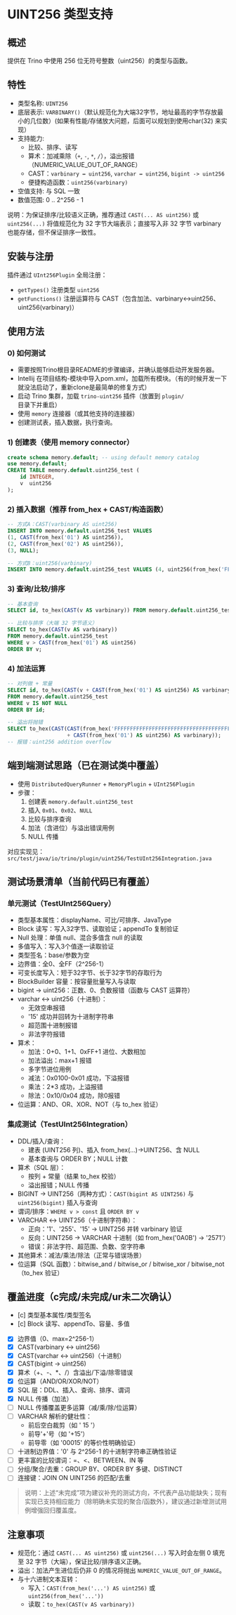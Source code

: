 # UINT256 类型支持

## 概述
提供在 Trino 中使用 256 位无符号整数（uint256）的类型与函数。

## 特性
- 类型名称: `UINT256`
- 底层表示: `VARBINARY()`（默认规范化为大端32字节，地址最高的字节存放最小的几位数）(如果有性能/存储放大问题，后面可以规划到使用char(32) 来实现）
- 支持能力:
  - 比较、排序、读写
  - 算术：加减乘除（`+`, `-`, `*`, `/`），溢出报错（NUMERIC_VALUE_OUT_OF_RANGE）
  - CAST：`varbinary ↔ uint256`, `varchar ↔ uint256`, `bigint -> uint256`
  - 便捷构造函数：`uint256(varbinary)`
- 空值支持: 与 SQL 一致
- 数值范围: 0 .. 2^256 - 1

说明：为保证排序/比较语义正确，推荐通过 `CAST(... AS uint256)` 或 `uint256(...)` 将值规范化为 32 字节大端表示；直接写入非 32 字节 varbinary 也能存储，但不保证排序一致性。

## 安装与注册
插件通过 `UInt256Plugin` 全局注册：
- `getTypes()` 注册类型 `uint256`
- `getFunctions()` 注册运算符与 CAST（包含加法、varbinary↔uint256、uint256(varbinary)）

## 使用方法

### 0) 如何测试
- 需要按照Trino根目录README的步骤编译，并确认能够启动开发服务器。
- Intellij 在项目结构-模块中导入pom.xml，加载所有模块。（有的时候开发一下就没法启动了，重新clone是最简单的修复方式）
- 启动 Trino 集群，加载 `trino-uint256` 插件（放置到 `plugin/` 目录下并重启）
- 使用 `memory` 连接器（或其他支持的连接器）
- 创建测试表，插入数据，执行查询。

### 1) 创建表（使用 memory connector）
```sql
create schema memory.default; -- using default memory catalog
use memory.default;
CREATE TABLE memory.default.uint256_test (
    id INTEGER,
    v  uint256
);
```

### 2) 插入数据（推荐 from_hex + CAST/构造函数）
```sql
-- 方式A：CAST(varbinary AS uint256)
INSERT INTO memory.default.uint256_test VALUES
(1, CAST(from_hex('01') AS uint256)),
(2, CAST(from_hex('02') AS uint256)),
(3, NULL);

-- 方式B：uint256(varbinary)
INSERT INTO memory.default.uint256_test VALUES (4, uint256(from_hex('FF')));
```

### 3) 查询/比较/排序
```sql
-- 基本查询
SELECT id, to_hex(CAST(v AS varbinary)) FROM memory.default.uint256_test ORDER BY id;

-- 比较与排序（大端 32 字节语义）
SELECT to_hex(CAST(v AS varbinary))
FROM memory.default.uint256_test
WHERE v > CAST(from_hex('01') AS uint256)
ORDER BY v;
```

### 4) 加法运算
```sql
-- 对列做 + 常量
SELECT id, to_hex(CAST(v + CAST(from_hex('01') AS uint256) AS varbinary)) AS v_plus_1
FROM memory.default.uint256_test
WHERE v IS NOT NULL
ORDER BY id;

-- 溢出将抛错
SELECT to_hex(CAST(CAST(from_hex('FFFFFFFFFFFFFFFFFFFFFFFFFFFFFFFFFFFFFFFFFFFFFFFFFFFFFFFFFFFFFFFF') AS uint256)
                   + CAST(from_hex('01') AS uint256) AS varbinary));
-- 报错：uint256 addition overflow
```

## 端到端测试思路（已在测试类中覆盖）
- 使用 `DistributedQueryRunner` + `MemoryPlugin` + `UInt256Plugin`
- 步骤：
  1. 创建表 `memory.default.uint256_test`
  2. 插入 `0x01`、`0x02`、`NULL`
  3. 比较与排序查询
  4. 加法（含进位）与溢出错误用例
  5. NULL 传播

对应实现见：`src/test/java/io/trino/plugin/uint256/TestUInt256Integration.java`

## 测试场景清单（当前代码已有覆盖）

### 单元测试（TestUInt256Query）
- 类型基本属性：displayName、可比/可排序、JavaType
- Block 读写：写入32字节、读取验证；appendTo 复制验证
- Null 处理：单值 null、混合多值含 null 的读取
- 多值写入：写入3个值逐一读取验证
- 类型签名：base/参数为空
- 边界值：全0、全FF（2^256-1）
- 可变长度写入：短于32字节、长于32字节的存取行为
- BlockBuilder 容量：按容量批量写入与读取
- bigint → uint256：正数、0、负数报错（函数与 CAST 运算符）
- varchar ↔ uint256（十进制）：
  - 无效空串报错
  - '15' 成功并回转为十进制字符串
  - 超范围十进制报错
  - 非法字符报错
- 算术：
  - 加法：0+0、1+1、0xFF+1 进位、大数相加
  - 加法溢出：max+1 报错
  - 多字节进位用例
  - 减法：0x0100-0x01 成功，下溢报错
  - 乘法：2*3 成功，上溢报错
  - 除法：0x10/0x04 成功，除0报错
- 位运算：AND、OR、XOR、NOT（与 to_hex 验证）

### 集成测试（TestUInt256Integration）
- DDL/插入/查询：
  - 建表 (UINT256 列)、插入 from_hex(...)→UINT256、含 NULL
  - 基本查询与 ORDER BY；NULL 计数
- 算术（SQL 层）：
  - 按列 + 常量（结果 to_hex 校验）
  - 溢出报错；NULL 传播
- BIGINT → UINT256（两种方式）：`CAST(bigint AS UINT256)` 与 `uint256(bigint)` 插入与查询
- 谓词/排序：`WHERE v > const` 且 `ORDER BY v`
- VARCHAR ↔ UINT256（十进制字符串）：
  - 正向：'1'、'255'、'15' → UINT256 并转 varbinary 验证
  - 反向：UINT256 → VARCHAR 十进制（如 from_hex('0A0B') → '2571'）
  - 错误：非法字符、超范围、负数、空字符串
- 其他算术：减法/乘法/除法（正常与错误场景）
- 位运算（SQL 函数）：bitwise_and / bitwise_or / bitwise_xor / bitwise_not（to_hex 验证）

## 覆盖进度（c完成/未完成/ur未二次确认）

- [c] 类型基本属性/类型签名
- [c] Block 读写、appendTo、容量、多值
- [x] 边界值（0、max=2^256-1）
- [x] CAST(varbinary ↔ uint256)
- [x] CAST(varchar ↔ uint256)（十进制）
- [x] CAST(bigint → uint256)
- [x] 算术（+、-、*、/）含溢出/下溢/除零错误
- [x] 位运算（AND/OR/XOR/NOT）
- [x] SQL 层：DDL、插入、查询、排序、谓词
- [x] NULL 传播（加法）
- [ ] NULL 传播覆盖更多运算（减/乘/除/位运算）
- [ ] VARCHAR 解析的健壮性：
  - 前后空白裁剪（如 ' 15 '）
  - 前导'+'号（如 '+15'）
  - 前导零（如 '00015' 的等价性明确验证）
- [ ] 十进制边界值：'0' 与 2^256-1 的十进制字符串正确性验证
- [ ] 更丰富的比较谓词：=、<、BETWEEN、IN 等
- [ ] 分组/聚合/去重：GROUP BY、ORDER BY 多键、DISTINCT
- [ ] 连接键：JOIN ON UINT256 的匹配/去重

> 说明：上述“未完成”项为建议补充的测试方向，不代表产品功能缺失；现有实现已支持相应能力（除明确未实现的聚合/函数外），建议通过新增测试用例增强回归覆盖度。

## 注意事项
- 规范化：通过 `CAST(... AS uint256)` 或 `uint256(...)` 写入时会左侧 0 填充至 32 字节（大端），保证比较/排序语义正确。
- 溢出：加法产生进位后仍非 0 的情况将抛出 `NUMERIC_VALUE_OUT_OF_RANGE`。
- 与十六进制文本互转：
  - 写入：`CAST(from_hex('...') AS uint256)` 或 `uint256(from_hex('...'))`
  - 读取：`to_hex(CAST(v AS varbinary))`
